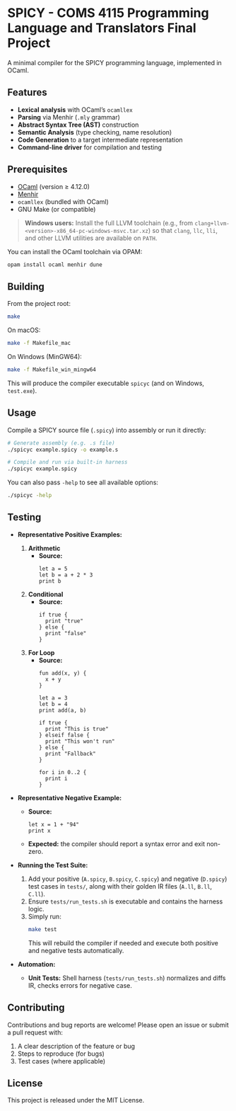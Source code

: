 # SPICY - COMS 4115 Programming Language and Translators Final Project

A minimal compiler for the SPICY programming language, implemented in OCaml.

## Features

- **Lexical analysis** with OCaml’s `ocamllex`
- **Parsing** via Menhir (`.mly` grammar)
- **Abstract Syntax Tree (AST)** construction
- **Semantic Analysis** (type checking, name resolution)
- **Code Generation** to a target intermediate representation
- **Command-line driver** for compilation and testing

## Prerequisites

- [OCaml](https://ocaml.org/) (version ≥ 4.12.0)
- [Menhir](https://github.com/ocaml/menhir)
- `ocamllex` (bundled with OCaml)
- GNU Make (or compatible)
> **Windows users:** Install the full LLVM toolchain (e.g., from `clang+llvm-<version>-x86_64-pc-windows-msvc.tar.xz`) so that `clang`, `llc`, `lli`, and other LLVM utilities are available on `PATH`.

You can install the OCaml toolchain via OPAM:

```sh
opam install ocaml menhir dune
```

## Building
From the project root:
```sh
make
```

On macOS:
```sh
make -f Makefile_mac
```

On Windows (MinGW64):
```sh
make -f Makefile_win_mingw64
```
This will produce the compiler executable `spicyc` (and on Windows, `test.exe`).

## Usage
Compile a SPICY source file (`.spicy`) into assembly or run it directly:
```sh
# Generate assembly (e.g. .s file)
./spicyc example.spicy -o example.s

# Compile and run via built-in harness
./spicyc example.spicy
```

You can also pass `-help` to see all available options:
```sh
./spicyc -help
```

## Testing
- **Representative Positive Examples:**
  1. **Arithmetic**
     - **Source:** 
        ```spicy
        let a = 5
        let b = a + 2 * 3
        print b
        ```
  2. **Conditional**
     - **Source:**
       ```spicy
       if true {
         print "true"
       } else {
         print "false"
       }
       ```
  3. **For Loop**
     - **Source:**
       ```spicy
       fun add(x, y) {
         x + y
       }

       let a = 3
       let b = 4
       print add(a, b)

       if true {
         print "This is true"
       } elseif false {
         print "This won't run"
       } else {
         print "Fallback"
       }

       for i in 0..2 {
         print i
       }

       ```

- **Representative Negative Example:**
  - **Source:** 
    ```spicy
    let x = 1 + "94"
    print x
    ```  
  - **Expected:** the compiler should report a syntax error and exit non-zero.

- **Running the Test Suite:**
  1. Add your positive (`A.spicy`, `B.spicy`, `C.spicy`) and negative (`D.spicy`) test cases in `tests/`, along with their golden IR files (`A.ll`, `B.ll`, `C.ll`).
  2. Ensure `tests/run_tests.sh` is executable and contains the harness logic.
  3. Simply run:
     ```sh
     make test
     ```
     This will rebuild the compiler if needed and execute both positive and negative tests automatically.

- **Automation:**
  - **Unit Tests:** Shell harness (`tests/run_tests.sh`) normalizes and diffs IR, checks errors for negative case.

## Contributing
Contributions and bug reports are welcome! Please open an issue or submit a pull request with:
1. A clear description of the feature or bug
2. Steps to reproduce (for bugs)
3. Test cases (where applicable)

## License
This project is released under the MIT License.

